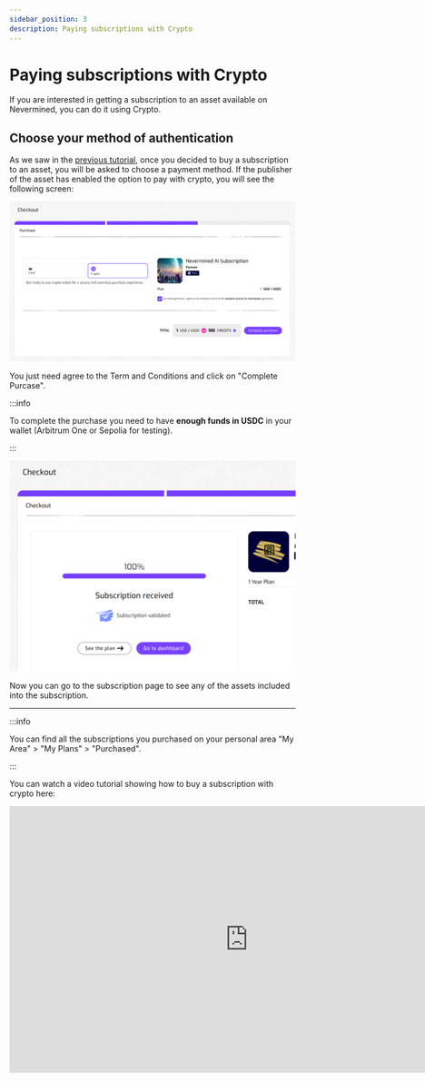 ```yaml
---
sidebar_position: 3
description: Paying subscriptions with Crypto
---
```


# Paying subscriptions with Crypto

If you are interested in getting a subscription to an asset available on Nevermined, you can do it using Crypto.

## Choose your method of authentication

As we saw in the [previous tutorial](search-and-purchase), once you decided to buy a subscription to an asset, you will be asked to choose a payment method. If the publisher of the asset has enabled the option to pay with crypto, you will see the following screen:

<p align="center"><img src="/images/tutorials/07-02-Buying-Checkout.png" width="600" /></p>

You just need agree to the Term and Conditions and click on "Complete Purcase".

:::info

To complete the purchase you need to have **enough funds in USDC** in your wallet (Arbitrum One or Sepolia for testing). 

:::

<p align="center"><img src="/images/tutorials/28_purchase_confirm.png" width="600" /></p>

Now you can go to the subscription page to see any of the assets included into the subscription.

---

:::info

You can find all the subscriptions you purchased on your personal area "My Area" > "My Plans" > "Purchased".

:::

You can watch a video tutorial showing how to buy a subscription with crypto here:

<p align="center">
<iframe width="840" height="470" src="https://www.youtube.com/embed/5BMqyENr7Eo?si=Ym642vX1jSKZNumQ" title="YouTube video player" frameborder="0" allow="accelerometer; autoplay; clipboard-write; encrypted-media; gyroscope; picture-in-picture; web-share" allowfullscreen></iframe>
</p>
